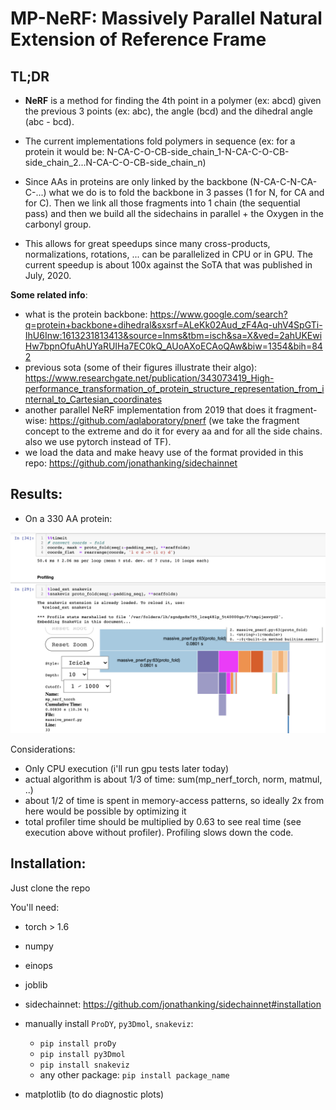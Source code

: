 # MP-NeRF: Massively Parallel Natural Extension of Reference Frame


## TL;DR

* **NeRF** is a method for finding the 4th point in a polymer (ex: abcd) given the previous 3 points (ex: abc), the angle (bcd) and the dihedral angle (abc - bcd).

* The current implementations fold polymers in sequence (ex: for a protein it would be: N-CA-C-O-CB-side_chain_1-N-CA-C-O-CB-side_chain_2...N-CA-C-O-CB-side_chain_n)

* Since AAs in proteins are only linked by the backbone (N-CA-C-N-CA-C-...) what we do is to fold the backbone in 3 passes (1 for N, for CA and for C). Then we link all those fragments into 1 chain (the sequential pass) and then we build all the sidechains in parallel + the Oxygen in the carbonyl group.

* This allows for great speedups since many cross-products, normalizations, rotations, ... can be parallelized in CPU or in GPU.
The current speedup is about 100x against the SoTA that was published in July, 2020. 

**Some related info**:
* what is the protein backbone: https://www.google.com/search?q=protein+backbone+dihedral&sxsrf=ALeKk02Aud_zF4Aq-uhV4SpGTi-IhU6Inw:1613231813413&source=lnms&tbm=isch&sa=X&ved=2ahUKEwiHw7bpnOfuAhUYaRUIHa7EC0kQ_AUoAXoECAoQAw&biw=1354&bih=842
* previous sota (some of their figures illustrate their algo): https://www.researchgate.net/publication/343073419_High-performance_transformation_of_protein_structure_representation_from_internal_to_Cartesian_coordinates
* another parallel NeRF implementation from 2019 that does it fragment-wise: https://github.com/aqlaboratory/pnerf (we take the fragment concept to the extreme and do it for every aa and for all the side chains. also we use pytorch instead of TF).
* we load the data and make heavy use of the format provided in this repo: https://github.com/jonathanking/sidechainnet


## Results: 
* On a 330 AA protein:
<center><img src="experiments/profiler_capture_330.png"></center>

Considerations:
* Only CPU execution (i'll run gpu tests later today)
* actual algorithm is about 1/3 of time: sum(mp_nerf_torch, norm, matmul, ..)
* about 1/2 of time is spent in memory-access patterns, so ideally 2x from here would be possible by optimizing it
* total profiler time should be multiplied by 0.63 to see real time (see execution above without profiler). Profiling slows down the code.


## Installation:

Just clone the repo

You'll need:
* torch > 1.6
* numpy
* einops
* joblib
* sidechainnet: https://github.com/jonathanking/sidechainnet#installation
* manually install `ProDY`, `py3Dmol`, `snakeviz`:
	* `pip install proDy`
	* `pip install py3Dmol`
	* `pip install snakeviz`
	* any other package: `pip install package_name`


* matplotlib (to do diagnostic plots)


